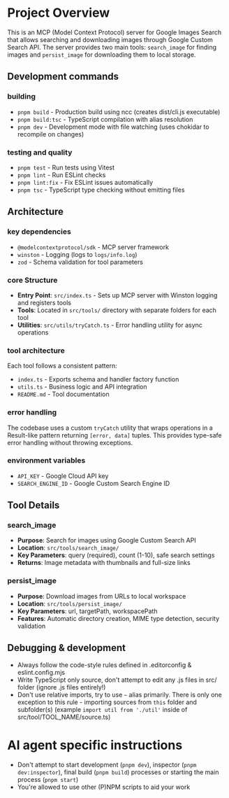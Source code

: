 # Project Overview

This is an MCP (Model Context Protocol) server for Google Images Search that allows searching and downloading images through Google Custom Search API. The server provides two main tools: `search_image` for finding images and `persist_image` for downloading them to local storage.

## Development commands

### building

- `pnpm build` - Production build using ncc (creates dist/cli.js executable)
- `pnpm build:tsc` - TypeScript compilation with alias resolution
- `pnpm dev` - Development mode with file watching (uses chokidar to recompile on changes)

### testing and quality

- `pnpm test` - Run tests using Vitest
- `pnpm lint` - Run ESLint checks
- `pnpm lint:fix` - Fix ESLint issues automatically
- `pnpm tsc` - TypeScript type checking without emitting files

## Architecture

### key dependencies

- `@modelcontextprotocol/sdk` - MCP server framework
- `winston` - Logging (logs to `logs/info.log`)
- `zod` - Schema validation for tool parameters

### core Structure

- **Entry Point**: `src/index.ts` - Sets up MCP server with Winston logging and registers tools
- **Tools**: Located in `src/tools/` directory with separate folders for each tool
- **Utilities**: `src/utils/tryCatch.ts` - Error handling utility for async operations

### tool architecture

Each tool follows a consistent pattern:

- `index.ts` - Exports schema and handler factory function
- `utils.ts` - Business logic and API integration
- `README.md` - Tool documentation

### error handling

The codebase uses a custom `tryCatch` utility that wraps operations in a Result-like pattern returning `[error, data]` tuples. This provides type-safe error handling without throwing exceptions.

### environment variables

- `API_KEY` - Google Cloud API key
- `SEARCH_ENGINE_ID` - Google Custom Search Engine ID

## Tool Details

### search_image

- **Purpose**: Search for images using Google Custom Search API
- **Location**: `src/tools/search_image/`
- **Key Parameters**: query (required), count (1-10), safe search settings
- **Returns**: Image metadata with thumbnails and full-size links

### persist_image

- **Purpose**: Download images from URLs to local workspace
- **Location**: `src/tools/persist_image/`
- **Key Parameters**: url, targetPath, workspacePath
- **Features**: Automatic directory creation, MIME type detection, security validation

## Debugging & development

- Always follow the code-style rules defined in .editorconfig & eslint.config.mjs
- Write TypeScript only source, don't attempt to edit any .js files in src/ folder (ignore .js files entirely!)
- Don't use relative imports, try to use `~` alias primarily. There is only one exception to this rule - importing sources from `this` folder and subfolder(s) (example `import util from './util'` inside of src/tool/TOOL_NAME/source.ts)

# AI agent specific instructions

- Don't attempt to start development (`pnpm dev`), inspector (`pnpm dev:inspector`), final build (`pnpm build`) processes or starting the main process (`pnpm start`)
- You're allowed to use other (P)NPM scripts to aid your work

